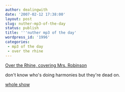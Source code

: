 ```yaml
---
author: dealingwith
date: '2007-02-12 17:38:00'
layout: post
slug: nuther-mp3-of-the-day
status: publish
title: '''nuther mp3 of the day'
wordpress_id: '1996'
categories:
 - mp3 of the day
 - over the rhine
---
```


[Over the Rhine, covering Mrs. Robinson][1]

don't know who's doing harmonies but they're dead on.

[whole show][2]

   [1]: http://www.archive.org/download/otr2005-08-27.flac16/otr2005-08-27d2t09_vbr.mp3

   [2]: http://www.archive.org/details/otr2005-08-27.flac16

